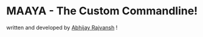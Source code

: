 # MAAYA - The Custom Commandline!

written and developed by [Abhijay Rajvansh](https://linkedin.com/in/abhijayrajvansh) !